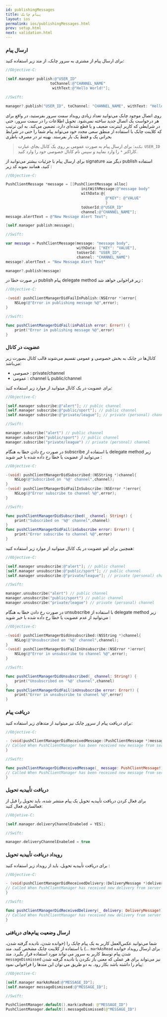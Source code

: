 ```yaml
---
id: publishingMessages
title: پیام چابک
layout: ios
permalink: ios/publishingMessages.html
prev: setup.html
next: validation.html
---
```


### ارسال پیام

برای ارسال پیام از مشتری به سرور چابک، از متد زیر استفاده کنید:

```objectivec
//Objective-C:

[self.manager publish:@"USER_ID"
                    toChannel:@"CHANNEL_NAME"
                     withText:@"Hello World!"];
```

```swift
//Swift:

manager?.publish("USER_ID", toChannel: "CHANNEL_NAME", withText: "Hello World!")
```

روی اتصال موجود چابک می‌توانید تعداد زیادی رویداد سمت سرور بفرستید، در واقع برای هر درخواست یک اتصال جدید ساخته نمی‌شود. تحویل اطلاعات را در سمت سرور، حتی در شرایطی که کاربر اینترنت ضعیف و یا قطع شده‌ای دارد، تضمین می‌کند. به این ترتیب که کلاینت چابک با استفاده از منطق سعی مجدد خود می‌تواند پیام‌ شما را حتی در شرایط بحرانی یک و فقط یک بار بفرستد. بهینه تر در مصرف باطری

> `نکته`: برای ارسال پیام به صورت عمومی بر روی یک کانال بجای عبارت `USER_ID` کاراکتر `*` را وارد نمایید و سپس نام کانال خصوصی خود را وارد کنید.

برای ارسال پیام با جزئیات بیشتر می‌توانید از signature دیگر متد publish استفاده کنید، همانند نمونه کد زیر :

```objectivec
//Objective-C:

PushClientMessage *message = [[PushClientMessage alloc]
                                  initWithMessage:@"message body"
                                  withData:@{
                                             @"KEY": @"VALUE"
                                             }
                                  toUserId:@"USER_ID"
                                  channel:@"CHANNEL_NAME"];
message.alertText = @"New Message Alert Text";

[self.manager publish:message];
```

```swift
//Swift:

var message = PushClientMessage(message: "message body",
                                withData: ["KEY": "VALUE"],
                                toUserId: "USER_ID",
                                channel: "CHANNEL_NAME")
message?.alertText = "New Message Alert Text"

manager?.publish(message)
```

در صورت خطا در publish پیام delegate method زیر فراخوانی خواهد شد :

```objectivec
//Objective-C:

-(void) pushClientManagerDidFailInPublish:(NSError *)error{
    NSLog(@"Error in publishing message %@",error);
}
```

``` swift
//Swift:

func pushClientManagerDidFail(inPublish error: Error!) {
	print("Error in publishing message %@",error)
}
```

### عضویت در کانال

کانال‌ها در چابک به بخش خصوصی و عمومی تقسیم می‌شوند قالب کانال بصورت زیر می‌باشد:

- خصوصی : private/channel
- عمومی : channel یا public/channel

برای عضویت در یک کانال میتوانید از موارد زیر استفاده کنید:

```objectivec
//Objective-C:

[self.manager subscribe:@"alert"]; // public channel
[self.manager subscribe:@"public/sport"]; // public channel
[self.manager subscribe:@"private/league"]; // private (personal) channel
```

```swift
//Swift:

manager.subscribe("alert") // public channel
manager.subscribe("public/sport") // public channel
manager.subscribe("private/league") // private (personal) channel
```

در صورت رخ دادن خطا به هنگام subscribe با استفاده از delegate method زیر می‌توانید از عضویت یا خطا رخ داده شده با خبر شوید :

```objectivec
//Objective-C:

-(void) pushClientManagerDidSubscribed:(NSString *)channel{
    NSLog(@"Subscribed on '%@' channel",channel);
}
-(void) pushClientManagerDidFailInSubscribe:(NSError *)error{
    NSLog(@"Error subscribe to channel %@",error);
}
```

``` swift
//Swift:

func pushClientManagerDidSubscribed(_ channel: String!) {
	print("Subscribed on '%@' channel",channel)
}
func pushClientManagerDidFail(inSubscribe error: Error!) {
	print("Error subscribe to channel %@",error)
}
```

همچنین برای لغو عضویت در یک کانال میتوانید از موارد زیر استفاده کنید:

```objectivec
//Objective-C:

[self.manager unsubscribe:@"alert"]; // public channel
[self.manager unsubscribe:@"public/sport"]; // public channel
[self.manager unsubscribe:@"private/league"]; // private (personal) channel
```

```swift
//Swift:

manager.unsubscribe("alert") // public channel
manager.unsubscribe("public/sport") // public channel
manager.unsubscribe("private/league") // private (personal) channel
```

در صورت رخ دادن خطا به هنگام unsubscribe با استفاده از delegate method زیر می‌توانید از عدم عضویت یا خطا رخ داده شده با خبر شوید :

```objectivec
//Objective-C:

-(void) pushClientManagerDidUnsubscribed:(NSString *)channel{
    NSLog(@"Unsubscribed on '%@' channel",channel);
}
-(void) pushClientManagerDidFailInUnsubscribe:(NSError *)error{
    NSLog(@"Error in unsubscribe to channel %@",error);
}
```

```swift
//Swift:

func pushClientManagerDidUnsubscribed(_ channel: String!) {
	print("Unsubscribed on '%@' channel",channel)
}
func pushClientManagerDidFail(inUnsubscribe error: Error!) {
	print("Error in unsubscribe to channel %@",error)
}
```

### دریافت پیام

برای دریافت پیام از سرور چابک نیز میتوانید از متدهای زیر استفاده کنید:

```objectivec
//Objective-C:

- (void)pushClientManagerDidReceivedMessage:(PushClientMessage *)message{
// Called When PushClientManager has been received new message from server
}
```
```swift
//Swift:

func pushClientManagerDidReceivedMessage(_ message: PushClientMessage!) {
// Called When PushClientManager has been received new message from server
}
```

### دریافت تأییدیه تحویل

برای فعال کردن دریافت تأییدیه تحویل یک پیام منتشر شده، باید تحویل را قبل از فعالسازی فعال کنید: 

```objectivec
//Objetive-C: 

[self.manager.deliveryChannelEnabeled = YES]; 
```
```swift
//Swift: 

manager.deliveryChannelEnabeled = true 
```

### رویداد دریافت تأییدیه تحویل
برای دریافت تأییدیه تحویل، باید از رویداد زیر استفاده کنید :

```objectivec
//Objective-C:

- (void)pushClientManagerDidReceivedDelivery:(DeliveryMessage *)delivery{
// Called When PushClientManager has received new delivery from server
}
```
```swift
//Swift:

func pushClientManagerDidReceivedDelivery(_ delivery: DeliveryMessage!) {
// Called When PushClientManager has received new delivery from server
}
```


### ارسال وضعیت پیام‌های دریافتی

شما می‌توانید عکس‌العمل کاربر به یک پیام چابک را (خوانده شدن، نادیده گرفته شدن، ...) با استفاده از کلاینت چابک مشخص کنید. 
متد `markAsRead` برای ارسال رویداد خوانده شدن پیام توسط کاربر به سرور می تواند مورد استفاده قرار بگیرد. 
متد `messageDismissed` نیز می‌تواند برای هر عملی که معنی باز نکردن یا نادیده گرفته شدن پیام را داشته باشد بکار رود. به دو طریق می توان این متدها را فراخوانی نمود:

```objectivec
//Objective-C:

[self.manager markAsRead:@"MESSAGE_ID"];
[self.manager messageDismissed:@"MESSAGE_ID"];

```
```swift
//Swift:

PushClientManager.default().mark(asRead: @"MESSAGE_ID")
PushClientManager.default().messageDismissed(@"MESSAGE_ID")

```

